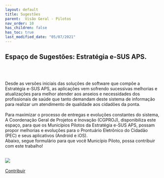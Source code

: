 ```yaml
---
layout: default
title: Sugestões
parent:  Visão Geral - Pilotos
nav_order: 10
has_children: false
has_toc: true
last_modified_date: "05/07/2021"
---
```

<h2>Espaço de Sugestões: Estratégia e-SUS APS.</h2>
<br>
<br>
<p>Desde as versões iniciais das soluções de software que compõe a Estratégia e-SUS APS, as aplicações vem sofrendo sucessivas melhorias e atualizações para melhor atender aos anseios e necessidades dos profissionais de saúde que tanto demandam deste sistema de informação para realizar um atendimento de qualidade aos cidadões da ponta.
<br>
<br>
Para maximizar o processo de entregas e evoluções constantes do sistema, A Coordenação Geral de Projetos e Inovação (CGPROJ), disponibiliza este espaço, para que os Municípios Pilotos da Estratégia e-SUS APS, possam propor melhorias e evoluções para o Prontuário Eletrônico do Cidadão (PEC) e seus aplicativos (Android e iOS).
<br>
Abaixo, segue formulário para que você Município Piloto, possa contribuir com este trabalho!</p>
<br>
<img src="https://raw.githubusercontent.com/CGIAP-SAPS/Pilotos/main/docs/Vis%C3%A3o%20Geral%20-%20Pilotos/media/08.PNG">
<br>
<br>
<a href="https://forms.gle/E3kiuiWp9nc3TpTn7" target="_blank" class="btn btn-primary btn-lg active" role="button" aria-pressed="true">Contribuir</a>
